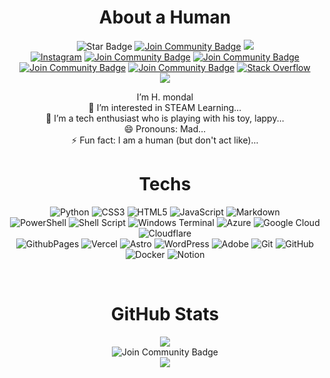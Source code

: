 <h1 align="center">About a Human </h1>

<div align="center">

<img src="https://img.shields.io/static/v1?label=%F0%9F%8C%9F&message=If%20Useful&style=style=flat&color=BC4E99" alt="Star Badge"/>
<a href="https://discord.com/invite/sp6eXC5BXr"><img src="https://img.shields.io/badge/Discord-%237289DA.svg?logo=discord&logoColor=white" alt="Join Community Badge"/></a> 
<a href="https://twitter.com/thehmondal" ><img src="https://img.shields.io/twitter/follow/thehmondal.svg?style=social" /> </a>
<br>
<a href="https://instagram.com/hrimondal"><img src="https://img.shields.io/badge/Instagram-%23E4405F.svg?logo=Instagram&logoColor=white" alt="Instagram"/></a> 
<a href="https://linkedin.com/in/hrimondal"><img src="https://img.shields.io/badge/LinkedIn-%230077B5.svg?logo=linkedin&logoColor=white" alt="Join Community Badge"/></a> 
<a href="https://hrimondal.medium.com/"><img src="https://img.shields.io/badge/Medium-12100E?logo=medium&logoColor=white" alt="Join Community Badge"/></a> 
<a href="https://reddit.com/user/hrimondal"><img src="https://img.shields.io/badge/Reddit-%23FF4500.svg?logo=Reddit&logoColor=white" alt="Join Community Badge"/></a> 
<a href="https://youtube.com/@hrimondal"><img src="https://img.shields.io/badge/YouTube-%23FF0000.svg?logo=YouTube&logoColor=white" alt="Join Community Badge"/></a> 
<a href="https://stackoverflow.com/users/28668814/hrimondal"><img src="https://img.shields.io/badge/-Stackoverflow-FE7A16?logo=stack-overflow&logoColor=white" alt="Stack Overflow"/></a>
<br>
<img src="https://visitcount.itsvg.in/api?id=hrimondal&icon=0&color=0">

<br>

I’m  H. mondal  
👀 I’m interested in STEAM Learning...  
🌱 I’m a tech enthusiast who is playing with his toy, lappy...  
😄 Pronouns: Mad...  
⚡ Fun fact: I am a human (but don't act like)...  



<h1 align="center">Techs </h1>


![Python](https://img.shields.io/badge/python-3670A0?style=flat&logo=python&logoColor=ffdd54) 
![CSS3](https://img.shields.io/badge/css3-%231572B6.svg?style=flat&logo=css3&logoColor=white) 
![HTML5](https://img.shields.io/badge/html5-%23E34F26.svg?style=flat&logo=html5&logoColor=white) 
![JavaScript](https://img.shields.io/badge/javascript-%23323330.svg?style=flat&logo=javascript&logoColor=%23F7DF1E) 
![Markdown](https://img.shields.io/badge/markdown-%23000000.svg?style=flat&logo=markdown&logoColor=white) 
<br>
![PowerShell](https://img.shields.io/badge/PowerShell-%235391FE.svg?style=flat&logo=powershell&logoColor=white) 
![Shell Script](https://img.shields.io/badge/shell_script-%23121011.svg?style=flat&logo=gnu-bash&logoColor=white) 
![Windows Terminal](https://img.shields.io/badge/Windows%20Terminal-%234D4D4D.svg?style=flat&logo=windows-terminal&logoColor=white) 
![Azure](https://img.shields.io/badge/azure-%230072C6.svg?style=flat&logo=microsoftazure&logoColor=white) 
![Google Cloud](https://img.shields.io/badge/GoogleCloud-%234285F4.svg?style=flat&logo=google-cloud&logoColor=white) 
![Cloudflare](https://img.shields.io/badge/Cloudflare-F38020?style=flat&logo=Cloudflare&logoColor=white) 
<br>
![GithubPages](https://img.shields.io/badge/github%20pages-121013?style=flat&logo=github&logoColor=white) 
![Vercel](https://img.shields.io/badge/vercel-%23000000.svg?style=flat&logo=vercel&logoColor=white) 
![Astro](https://img.shields.io/badge/astro-%232C2052.svg?style=flat&logo=astro&logoColor=white) 
![WordPress](https://img.shields.io/badge/WordPress-%23117AC9.svg?style=flat&logo=WordPress&logoColor=white) 
![Adobe](https://img.shields.io/badge/adobe-%23FF0000.svg?style=flat&logo=adobe&logoColor=white) 
![Git](https://img.shields.io/badge/git-%23F05033.svg?style=flat&logo=git&logoColor=white) 
![GitHub](https://img.shields.io/badge/github-%23121011.svg?style=flat&logo=github&logoColor=white) 
![Docker](https://img.shields.io/badge/docker-%230db7ed.svg?style=flat&logo=docker&logoColor=white) 
![Notion](https://img.shields.io/badge/Notion-%23000000.svg?style=flat&logo=notion&logoColor=white) 

<br>

<h1 align="center">GitHub Stats</h1>

<img src="https://github-readme-stats.vercel.app/api/top-langs/?username=hrimondal&theme=dark&hide_border=false&include_all_commits=false&count_private=false&layout=compact"> <br>
<img src="https://github-readme-stats.vercel.app/api?username=hrimondal&theme=dark&hide_border=false&include_all_commits=false&count_private=false" alt="Join Community Badge"/> <br>
<img src="https://github-readme-streak-stats.herokuapp.com/?user=hrimondal&theme=dark&hide_border=false">
<!-- <img src="https://github.com/hrimondal/hrimondal/blob/output/github-contribution-grid-snake2.svg"> -->
</div>


